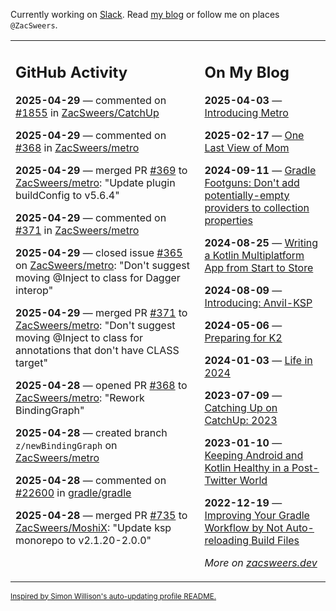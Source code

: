 Currently working on [Slack](https://slack.com/). Read [my blog](https://zacsweers.dev/) or follow me on places `@ZacSweers`.

<table><tr><td valign="top" width="60%">

## GitHub Activity
<!-- githubActivity starts -->
**2025-04-29** — commented on [#1855](https://github.com/ZacSweers/CatchUp/pull/1855#issuecomment-2839339296) in [ZacSweers/CatchUp](https://github.com/ZacSweers/CatchUp)

**2025-04-29** — commented on [#368](https://github.com/ZacSweers/metro/pull/368#issuecomment-2839202534) in [ZacSweers/metro](https://github.com/ZacSweers/metro)

**2025-04-29** — merged PR [#369](https://github.com/ZacSweers/metro/pull/369) to [ZacSweers/metro](https://github.com/ZacSweers/metro): "Update plugin buildConfig to v5.6.4"

**2025-04-29** — commented on [#371](https://github.com/ZacSweers/metro/pull/371#issuecomment-2839045752) in [ZacSweers/metro](https://github.com/ZacSweers/metro)

**2025-04-29** — closed issue [#365](https://github.com/ZacSweers/metro/issues/365) on [ZacSweers/metro](https://github.com/ZacSweers/metro): "Don't suggest moving @Inject to class for Dagger interop"

**2025-04-29** — merged PR [#371](https://github.com/ZacSweers/metro/pull/371) to [ZacSweers/metro](https://github.com/ZacSweers/metro): "Don't suggest moving @Inject to class for annotations that don't have CLASS target"

**2025-04-28** — opened PR [#368](https://github.com/ZacSweers/metro/pull/368) to [ZacSweers/metro](https://github.com/ZacSweers/metro): "Rework BindingGraph"

**2025-04-28** — created branch `z/newBindingGraph` on [ZacSweers/metro](https://github.com/ZacSweers/metro)

**2025-04-28** — commented on [#22600](https://github.com/gradle/gradle/issues/22600#issuecomment-2836812375) in [gradle/gradle](https://github.com/gradle/gradle)

**2025-04-28** — merged PR [#735](https://github.com/ZacSweers/MoshiX/pull/735) to [ZacSweers/MoshiX](https://github.com/ZacSweers/MoshiX): "Update ksp monorepo to v2.1.20-2.0.0"
<!-- githubActivity ends -->
</td><td valign="top" width="40%">

## On My Blog
<!-- blog starts -->
**2025-04-03** — [Introducing Metro](https://www.zacsweers.dev/introducing-metro/)

**2025-02-17** — [One Last View of Mom](https://www.zacsweers.dev/one-last-view-of-mom/)

**2024-09-11** — [Gradle Footguns: Don't add potentially-empty providers to collection properties](https://www.zacsweers.dev/gradle-footgun-adding-empty-providers-to-collection-properties/)

**2024-08-25** — [Writing a Kotlin Multiplatform App from Start to Store](https://www.zacsweers.dev/writing-a-kotlin-multiplatform-app-from-start-to-store/)

**2024-08-09** — [Introducing: Anvil-KSP](https://www.zacsweers.dev/introducing-anvil-ksp/)

**2024-05-06** — [Preparing for K2](https://www.zacsweers.dev/preparing-for-k2/)

**2024-01-03** — [Life in 2024](https://www.zacsweers.dev/life-in-2024/)

**2023-07-09** — [Catching Up on CatchUp: 2023](https://www.zacsweers.dev/catching-up-on-catchup-2023/)

**2023-01-10** — [Keeping Android and Kotlin Healthy in a Post-Twitter World](https://www.zacsweers.dev/keeping-android-healthy/)

**2022-12-19** — [Improving Your Gradle Workflow by Not Auto-reloading Build Files](https://www.zacsweers.dev/improving-your-workflow-by-not-auto-reloading-build-files/)
<!-- blog ends -->
_More on [zacsweers.dev](https://zacsweers.dev/)_
</td></tr></table>

<sub><a href="https://simonwillison.net/2020/Jul/10/self-updating-profile-readme/">Inspired by Simon Willison's auto-updating profile README.</a></sub>